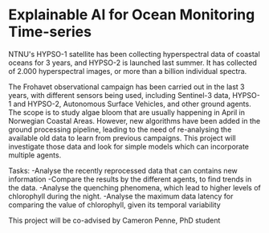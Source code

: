 Explainable AI for Ocean Monitoring Time-series 
=

NTNU's HYPSO-1 satellite has been collecting hyperspectral data of coastal oceans for 3 years, and HYPSO-2 is launched last summer. 
It has collected of 2.000 hyperspectral images, or more than a billion individual spectra. 

The Frohavet observational campaign has been carried out in the last 3 years, with different sensors being used, including Sentinel-3 data, HYPSO-1 and HYPSO-2, Autonomous Surface Vehicles, and other ground agents. The scope is to study algae bloom that are usually happening in April in Norwegian Coastal Areas.
However, new algorithms have been added in the ground processing pipeline, leading to the need of re-analysing the available old data to learn from previous campaigns.
This project will investigate those data and look for simple models which can incorporate multiple agents. 

Tasks:
-Analyse the recently reprocessed data that can contains new information
-Compare the results by the different agents, to find trends in the data.
-Analyse the quenching phenomena, which lead to higher levels of chlorophyll during the night.
-Analyse the maximum data latency for comparing the value of chlorophyll, given its temporal variability

This project will be co-advised by Cameron Penne, PhD student
